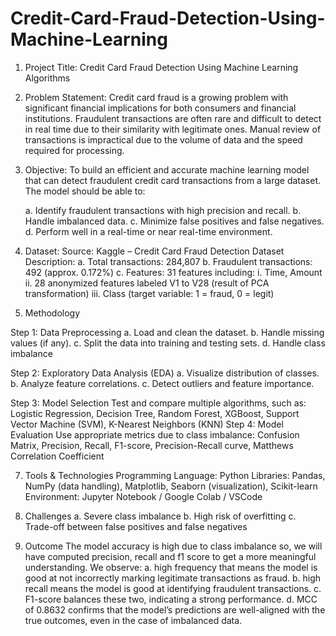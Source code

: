 # Credit-Card-Fraud-Detection-Using-Machine-Learning
 1. Project Title: Credit Card Fraud Detection Using Machine Learning Algorithms

 2. Problem Statement: Credit card fraud is a growing problem with significant financial implications for both consumers and financial institutions. Fraudulent transactions 
    are often rare and difficult to detect in real time due to their similarity with legitimate ones. Manual review of transactions is impractical due to the volume of data 
    and the speed required for processing.
 
 3. Objective: To build an efficient and accurate machine learning model that can detect fraudulent credit card transactions from a large dataset. The model should be able 
    to:

    a. Identify fraudulent transactions with high precision and recall.
    b. Handle imbalanced data.
    c. Minimize false positives and false negatives.
    d. Perform well in a real-time or near real-time environment.
 
 5. Dataset: Source: Kaggle – Credit Card Fraud Detection Dataset
    Description:
    a. Total transactions: 284,807
    b. Fraudulent transactions: 492 (approx. 0.172%)
    c. Features: 31 features including:
    i. Time, Amount
   ii. 28 anonymized features labeled V1 to V28 (result of PCA transformation)
  iii. Class (target variable: 1 = fraud, 0 = legit)
 
 6. Methodology
 
 Step 1: Data Preprocessing
    a. Load and clean the dataset.
    b. Handle missing values (if any).
    c. Split the data into training and testing sets.
    d. Handle class imbalance
 
 Step 2: Exploratory Data Analysis (EDA)
    a. Visualize distribution of classes.
    b. Analyze feature correlations.
    c. Detect outliers and feature importance.
 
 Step 3: Model Selection
 Test and compare multiple algorithms, such as: Logistic Regression, Decision Tree, Random Forest, XGBoost, Support Vector Machine (SVM), K-Nearest Neighbors (KNN)
 Step 4: Model Evaluation
 Use appropriate metrics due to class imbalance: Confusion Matrix, Precision, Recall, F1-score, Precision-Recall curve, Matthews Correlation Coefficient
 
 7. Tools & Technologies
 Programming Language: Python
 Libraries: Pandas, NumPy (data handling), Matplotlib, Seaborn (visualization), Scikit-learn
 Environment: Jupyter Notebook / Google Colab / VSCode
 
 8. Challenges
    a. Severe class imbalance
    b. High risk of overfitting
    c. Trade-off between false positives and false negatives

 9. Outcome
 The model accuracy is high due to class imbalance so, we will have computed precision, recall and f1 score to get a more meaningful understanding. We observe:
    a. high frequency that means the model is good at not incorrectly marking legitimate transactions as fraud.
    b. high recall means the model is good at identifying fraudulent transactions.
    c. F1-score balances these two, indicating a strong performance.
    d. MCC of 0.8632 confirms that the model’s predictions are well-aligned with the true outcomes, even in the case of imbalanced data.



